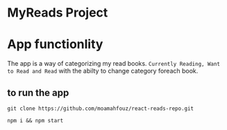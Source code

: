 # MyReads Project

# App functionlity
The app is a way of categorizing my read books. 
``` Currently Reading, Want to Read and Read ```
with the abilty to change category foreach book.

## to run the app

```
git clone https://github.com/moamahfouz/react-reads-repo.git

```

``` 
npm i && npm start 

```

